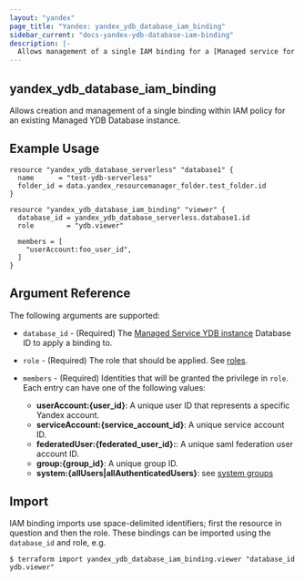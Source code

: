 ```yaml
---
layout: "yandex"
page_title: "Yandex: yandex_ydb_database_iam_binding"
sidebar_current: "docs-yandex-ydb-database-iam-binding"
description: |-
  Allows management of a single IAM binding for a [Managed service for YDB](https://cloud.yandex.com/docs/ydb/).
---
```


## yandex\_ydb\_database\_iam\_binding

Allows creation and management of a single binding within IAM policy for
an existing Managed YDB Database instance.

## Example Usage

```hcl
resource "yandex_ydb_database_serverless" "database1" {
  name      = "test-ydb-serverless"
  folder_id = data.yandex_resourcemanager_folder.test_folder.id
}

resource "yandex_ydb_database_iam_binding" "viewer" {
  database_id = yandex_ydb_database_serverless.database1.id
  role        = "ydb.viewer"

  members = [
    "userAccount:foo_user_id",
  ]
}
```

## Argument Reference

The following arguments are supported:

* `database_id` - (Required) The [Managed Service YDB instance](https://cloud.yandex.com/docs/ydb/) Database ID to apply a binding to.

* `role` - (Required) The role that should be applied. See [roles](https://cloud.yandex.com/docs/ydb/security/).

* `members` - (Required) Identities that will be granted the privilege in `role`.
  Each entry can have one of the following values:
    * **userAccount:{user_id}**: A unique user ID that represents a specific Yandex account.
    * **serviceAccount:{service_account_id}**: A unique service account ID.
    * **federatedUser:{federated_user_id}:**: A unique saml federation user account ID.
    * **group:{group_id}**: A unique group ID.
    * **system:{allUsers|allAuthenticatedUsers}**: see [system groups](https://cloud.yandex.com/docs/iam/concepts/access-control/system-group)

## Import

IAM binding imports use space-delimited identifiers; first the resource in question and then the role.
These bindings can be imported using the `database_id` and role, e.g.

```
$ terraform import yandex_ydb_database_iam_binding.viewer "database_id ydb.viewer"
```
